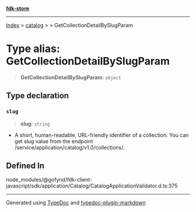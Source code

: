 [**fdk-store**](../../../README.md)
***

[Index](../../../API.md) > [catalog](../../README.md) > [<internal>](../README.md) > GetCollectionDetailBySlugParam

# Type alias: GetCollectionDetailBySlugParam

> **GetCollectionDetailBySlugParam**: `object`

## Type declaration

### `slug`

> **slug**: `string`

- A short, human-readable, URL-friendly identifier of
a collection. You can get slug value from the endpoint
/service/application/catalog/v1.0/collections/.

## Defined In

node\_modules/@gofynd/fdk-client-javascript/sdk/application/Catalog/CatalogApplicationValidator.d.ts:375

***
Generated using [TypeDoc](https://typedoc.org/) and [typedoc-plugin-markdown](https://www.npmjs.com/package/typedoc-plugin-markdown)
